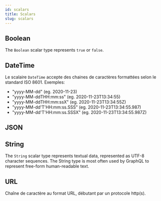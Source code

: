 ```yaml
---
id: scalars
title: Scalars
slug: scalars
---
```


## Boolean

The `Boolean` scalar type represents `true` or `false`.

## DateTime

Le scalaire `DateTime` accepte des chaines de caractères
formattées selon le standard ISO 8601. Exemples:
- "yyyy-MM-dd" (eg. 2020-11-23)
- "yyyy-MM-ddTHH:mm:ss" (eg. 2020-11-23T13:34:55)
- "yyyy-MM-ddTHH:mm:ssX" (eg. 2020-11-23T13:34:55Z)
- "yyyy-MM-dd'T'HH:mm:ss.SSS" (eg. 2020-11-23T13:34:55.987)
- "yyyy-MM-dd'T'HH:mm:ss.SSSX" (eg. 2020-11-23T13:34:55.987Z)

## JSON



## String

The `String` scalar type represents textual data, represented as UTF-8 character sequences. The String type is most often used by GraphQL to represent free-form human-readable text.

## URL

Chaîne de caractère au format URL, débutant par un protocole http(s).

